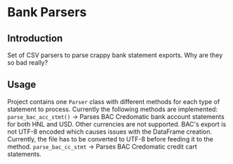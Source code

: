 # Bank Parsers

## Introduction
Set of CSV parsers to parse crappy bank statement exports. Why are they so bad really?

## Usage
Project contains one `Parser` class with different methods for each type of statement to process. Currently the following methods are implemented:
`parse_bac_acc_stmt()` -> Parses BAC Credomatic bank account statements for both HNL and USD. Other currencies are not supported. BAC's export is not UTF-8 encoded which causes issues with the DataFrame creation. Currently, the file has to be converted to UTF-8 before feeding it to the method.
`parse_bac_cc_stmt` -> Parses BAC Credomatic credit cart statements. 

